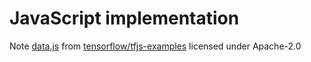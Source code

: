 # JavaScript implementation

Note [data.js](data.js) from [tensorflow/tfjs-examples](https://github.com/tensorflow/tfjs-examples/blob/master/mnist-core/data.js) licensed under Apache-2.0
